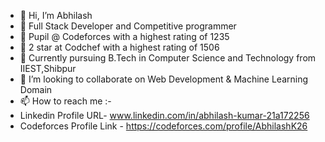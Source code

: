 - 👋 Hi, I’m Abhilash
- 👀 Full Stack Developer and Competitive programmer
- 👀 Pupil @ Codeforces with a highest rating of 1235
- 👀 2 star at Codchef with a highest rating of 1506
- 🌱 Currently pursuing B.Tech in Computer Science and Technology from IIEST,Shibpur
- 💞️ I’m looking to collaborate on Web Development & Machine Learning Domain
- 📫 How to reach me :-
- Linkedin Profile URL- www.linkedin.com/in/abhilash-kumar-21a172256
- Codeforces Profile Link - https://codeforces.com/profile/AbhilashK26

<!---
AbhilashK26/AbhilashK26 is a ✨ special ✨ repository because its `README.md` (this file) appears on your GitHub profile.
You can click the Preview link to take a look at your changes.
--->
